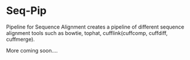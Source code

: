# Seq-Pip
Pipeline for Sequence Alignment creates a pipeline of different sequence alignment tools such as bowtie, tophat, cufflink(cuffcomp, cuffdiff, cuffmerge).

More coming soon....

